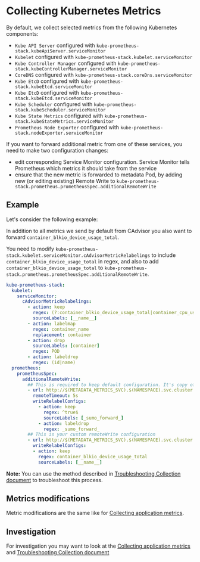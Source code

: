 # Collecting Kubernetes Metrics

By default, we collect selected metrics from the following Kubernetes components:

- `Kube API Server` configured with `kube-prometheus-stack.kubeApiServer.serviceMonitor`
- `Kubelet` configured with `kube-prometheus-stack.kubelet.serviceMonitor`
- `Kube Controller Manager` configured with `kube-prometheus-stack.kubeControllerManager.serviceMonitor`
- `CoreDNS` configured with `kube-prometheus-stack.coreDns.serviceMonitor`
- `Kube EtcD` configured with `kube-prometheus-stack.kubeEtcd.serviceMonitor`
- `Kube EtcD` configured with `kube-prometheus-stack.kubeEtcd.serviceMonitor`
- `Kube Scheduler` configured with `kube-prometheus-stack.kubeScheduler.serviceMonitor`
- `Kube State Metrics` configured with `kube-prometheus-stack.kubeStateMetrics.serviceMonitor`
- `Prometheus Node Exporter` configured with `kube-prometheus-stack.nodeExporter.serviceMonitor`

If you want to forward additional metric from one of these services, you need to make two configuration changes:

- edit corresponding Service Monitor configuration.
  Service Monitor tells Prometheus which metrics it should take from the service
- ensure that the new metric is forwarded to metadata Pod,
  by adding new (or editing existing) Remote Write to
  `kube-prometheus-stack.prometheus.prometheusSpec.additionalRemoteWrite`

## Example

Let's consider the following example:

In addition to all metrics we send by default from CAdvisor you also want to forward `container_blkio_device_usage_total`.

You need to modify `kube-prometheus-stack.kubelet.serviceMonitor.cAdvisorMetricRelabelings`
to include `container_blkio_device_usage_total` in regex, and also to add `container_blkio_device_usage_total` to
`kube-prometheus-stack.prometheus.prometheusSpec.additionalRemoteWrite`.

```yaml
kube-prometheus-stack:
  kubelet:
    serviceMonitor:
      cAdvisorMetricRelabelings:
        - action: keep
          regex: (?:container_blkio_device_usage_total|container_cpu_usage_seconds_total|container_memory_working_set_bytes|container_fs_usage_bytes|container_fs_limit_bytes|container_cpu_cfs_throttled_seconds_total|container_network_receive_bytes_total|container_network_transmit_bytes_total)
          sourceLabels: [__name__]
        - action: labelmap
          regex: container_name
          replacement: container
        - action: drop
          sourceLabels: [container]
          regex: POD
        - action: labeldrop
          regex: (id|name)
  prometheus:
    prometheusSpec:
      additionalRemoteWrite:
        ## This is required to keep default configuration. It's copy of values.yaml content
        - url: http://$(METADATA_METRICS_SVC).$(NAMESPACE).svc.cluster.local.:9888/prometheus.metrics.applications.custom
          remoteTimeout: 5s
          writeRelabelConfigs:
            - action: keep
              regex: ^true$
              sourceLabels: [_sumo_forward_]
            - action: labeldrop
              regex: _sumo_forward_
        ## This is your custom remoteWrite configuration
        - url: http://$(METADATA_METRICS_SVC).$(NAMESPACE).svc.cluster.local.:9888/prometheus.metrics.custom_kubernetes_metrics
          writeRelabelConfigs:
          - action: keep
            regex: container_blkio_device_usage_total
            sourceLabels: [__name__]
```

__Note:__ You can use the method described in
[Troubleshooting Collection document](/docs/troubleshoot-collection.md#check-the-metrics-endpoint-for-kubernetes-services)
to troubleshoot this process.

## Metrics modifications

Metric modifications are the same like for
[Collecting application metrics](/docs/collecting-application-metrics.md#metrics-modifications).

## Investigation

For investigation you may want to look at the
[Collecting application metrics](/docs/collecting-application-metrics.md#metrics-modifications)
and
[Troubleshooting Collection document](/docs/troubleshoot-collection.md#gathering-metrics)
